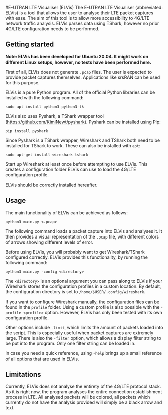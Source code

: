 #E-UTRAN LTE Visualiser (ELVis)
The E-UTRAN LTE Visualiser (abbreviated: ELVis) is a tool that allows 
the user to analyse their LTE packet captures with ease. The aim of 
this tool is to allow more accessibility to 4G/LTE network traffic 
analysis. ELVis parses data using TShark, however no prior 4G/LTE 
configuration needs to be performed.

## Getting started
**Note: ELVis has been developed for Ubuntu 20.04. It might work on
different Linux setups, however, no tests have been performed here.**

First of all, ELVis does not generate `.pcap` files. The user is expected
to provide packet captures themselves. Applications like srsRAN can be
used for this purpose.

ELVis is a pure Python program. All of the official Python libraries
can be installed with the following command:

```sudo apt install python3 python3-tk```

ELVis also uses Pyshark, a TShark wrapper tool 
(https://github.com/KimiNewt/pyshark). Pyshark can be installed
using Pip:

```pip install pyshark```

Since Pyshark is a TShark wrapper, Wireshark and TShark both need to be
installed for TShark to work. These can also be installed with `apt`:

```sudo apt-get install wireshark tshark```

Start up Wireshark at least once before attempting to use ELVis. This
creates a configuration folder ELVis can use to load the 4G/LTE
configuration profile.

ELVis should be correctly installed hereafter.

## Usage
The main functionality of ELVis can be achieved as follows:

```python3 main.py <.pcap>```

The following command loads a packet capture into ELVis and analyses
it. It then provides a visual representation of the `.pcap` file,
with different colors of arrows showing different levels of error.

Before using ELVis, you will probably want to get Wireshark/TShark
configured correctly. ELVis provides this functionality, by running
the following command:

```python3 main.py -config <directory>```

The `<directory>` is an optional argument you can pass along to ELVis
if your Wireshark stores the configuration profiles in a custom location.
By default, the configuration directory is set to
`/home/$USER/.config/wireshark`. 

If you want to configure Wireshark manually, the configuration files can
be found in the `profile` folder. Using a custom profile is also
possible with the `-profile <profile>` option. However, ELVis has only
been tested with its own configuration profile.

Other options include `-limit`, which limits the amount of packets
loaded into the script. This is especially useful when packet captures
are extremely large. There is also the `-filter` option, which allows
a display filter string to be put into the program. Only one filter
string can be loaded in.

In case you need a quick reference, using `-help` brings up a small
reference of all options that are used in ELVis.

## Limitations
Currently, ELVis does not analyse the entirety of the 4G/LTE protocol
stack. As it is right now, the program analyses the entire connection
establishment process in LTE. All analysed packets will be colored, all
packets which currently do not have the analysis provided will simply
be a black arrow and text.
